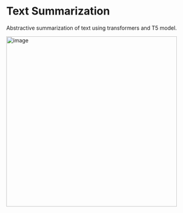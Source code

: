 # **Text Summarization**

Abstractive summarization of text using transformers and T5 model.

<img width="450" alt="image" src="https://user-images.githubusercontent.com/95139666/230659521-79875d94-8114-44e6-b694-bcd262f917b7.png">
